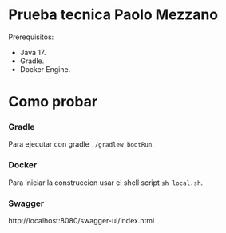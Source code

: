# Prueba tecnica Paolo Mezzano
Prerequisitos:

* Java 17.
* Gradle.
* Docker Engine.

# Como probar
### Gradle
Para ejecutar con gradle `./gradlew bootRun`.

### Docker
Para iniciar la construccion usar el shell script `sh local.sh`.

### Swagger
http://localhost:8080/swagger-ui/index.html
